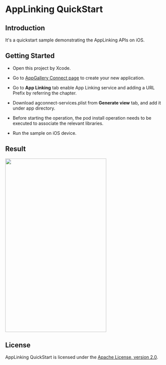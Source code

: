 # AppLinking QuickStart


## Introduction
It's a quickstart sample demonstrating the AppLinking APIs on iOS. 

## Getting Started
- Open this project by Xcode.

- Go to [AppGallery Connect page](https://developer.huawei.com/consumer/cn/service/josp/agc/index.html#/myApp) to create your new application. 

- Go to **App Linking** tab enable App Linking service and adding a URL Prefix by referring the chapter.

- Download agconnect-services.plist from **Generate view** tab, and add it under app directory.

- Before starting the operation, the pod install operation needs to be executed to associate the relevant libraries.

- Run the sample on iOS device. 

## Result

<img src="./screenshot.jpg" height="550" width="320" />

## License

AppLinking QuickStart is licensed under the [Apache License, version 2.0](http://www.apache.org/licenses/LICENSE-2.0).
